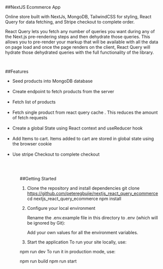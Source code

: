 ##NextJS Ecommerce App
<br>

<p>Online store built with NextJs, MongoDB, TailwindCSS for styling, React Query for data fetching, and Stripe checkout to complete order.</p>

<p>React Query lets you fetch any number of queries you want during any of the Next.js pre-rendering steps and then dehydrate those queries. This allows you to pre-render your markup that will be available with all the data on page load and once the page renders on the client, React Query will hydrate those dehydrated queries with the full functionality of the library.</p>
<br>

##Features
<br>

<ul>
<li>Seed products into MongoDB database</li><br>
<li>Create endpoint to fetch products from the server</li><br>
<li>Fetch list of products</li><br>
<li>Fetch single product from react query cache . This reduces the amount of fetch requests</li><br>
<li>Create a global State using React context and useReducer hook</li><br>
<li>Add Items to cart. Items added to cart are stored in global state using the browser cookie</li><br>
<li>Use stripe Checkout to complete checkout</li><br>
<ul>
<br>

##Getting Started
<br>

1. Clone the repository and install dependencies
   git clone https://github.com/peteregbujie/nextjs_react_query_ecommerce<br>
   cd nextjs_react_query_ecommerce
   npm install
2. Configure your local environment

   Rename the .env.example file in this directory to .env (which will be ignored by Git):

   Add your own values for all the environment variables.

3. Start the application
   To run your site locally, use:

npm run dev
To run it in production mode, use:

npm run build
npm run start
